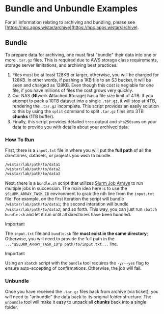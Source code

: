 # Bundle and Unbundle Examples

For all information relating to archiving and bundling, please see [https://hpc.apps.wistar/archive](https://hpc.apps.wistar/archive).

## Bundle

To prepare data for archiving, one must first "bundle" their data into one or more `.tar.gz` files. This is required due to AWS storage class requirements, storage server limitations, and archiving best practices.

1. Files must be at least 128KB or larger, otherwise, you will be charged for 128KB. In other words, if pushing a 1KB file to an S3 bucket, it will be seen and charged as 128KB. Even though this cost is negiable for one file, if you have millions of files the cost grows very quickly.
2. Our NAS (**N**twork **A**ttached **S**torage) has a file size limit of 4TB. If you attempt to pack a 10TB dataset into a single `.tar.gz`, it will stop at 4TB, rendering the `.tar.gz` incomplete. This script provides an easily solution to this by using the `split` command to split `.tar.gz` files into 3TB **chunks** (1TB buffer).
3. Finally, this script provides detailed `tree` output and `sha256sum`s on your data to provide you with details about your archived data.

### How To Run

First, there is a `input.txt` file in where you will put the **full path** of all the directories, datasets, or projects you wish to bundle. 

```bash
/wistar/lab/path/to/data1
/wistar/lab/path/to/data2
/wistar/lab/path/to/data3
```

Next, there is a `bundle.sh` script that utilizes [Slurm Job Arrays](https://slurm.schedmd.com/job_array.html) to run multiple jobs in succession. The main idea here is to use the `$SLURM_ARRAY_TASK_ID` environment to grab the nth line from the `input.txt` file. For example, on the first iteration the script will bundle `/wistar/lab/path/to/data1`; the second interation will bundle `/wistar/lab/path/to/data2`; and so forth. This way, you can just run `sbatch bundle.sh` and let it run until all directories have been bundled.

> [!IMPORTANT]
> The `input.txt` file and `bundle.sh` file **must exist in the same directory**; Otherwise, you will need to provide the full path in the `..."$SLURM_ARRAY_TASK_ID"p path/to/input.txt...` line.

> [!IMPORTANT]
> Using an `sbatch` script with the `bundle` tool requires the `-y/--yes` flag to ensure auto-accepting of confirmations. Otherwise, the job will fail. 


### Unbundle

Once you have received the `.tar.gz` files back from archive (via ticket), you will need to "unbundle" the data back to its original folder structure. The `unbundle` tool will make it easy to unpack all **chunks** back into a single folder.

